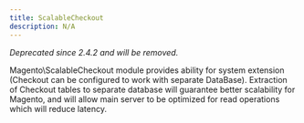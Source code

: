 ```yaml
---
title: ScalableCheckout
description: N/A
---
```


_Deprecated since 2.4.2 and will be removed._

Magento\ScalableCheckout module provides ability for system extension (Checkout can be configured to work with separate DataBase).
Extraction of Checkout tables to separate database will guarantee better scalability for Magento,
and will allow main server to be optimized for read operations which will reduce latency.
